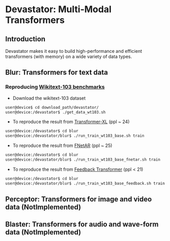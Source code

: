 # Devastator: Multi-Modal Transformers

## Introduction

Devastator makes it easy to build high-performance and efficient transformers (with memory) on a wide variety of
data types.

## Blur: Transformers for text data

### Reproducing [Wikitext-103 benchmarks](https://paperswithcode.com/sota/language-modelling-on-wikitext-103)

- Download the wikitext-103 dataset

```bash
user@device$ cd download_path/devastator/
user@device:/devastator$ ./get_data_wt103.sh
```

- To reproduce the result from [Transformer-XL](http://arxiv.org/abs/1901.02860) (ppl ~ 24)
  
```bash
user@device:/devastator$ cd blur
user@device:/devastator/blur$ ./run_train_wt103_base.sh train
```


- To reproduce the result from [FNetAR](http://arxiv.org/abs/2107.10932) (ppl ~ 25)
  
```bash
user@device:/devastator$ cd blur
user@device:/devastator/blur$ ./run_train_wt103_base_fnetar.sh train
```

- To reproduce the result from [Feedback Transformer](http://arxiv.org/abs/2002.09402) (ppl < 21)
  
```bash
user@device:/devastator$ cd blur
user@device:/devastator/blur$ ./run_train_wt103_base_feedback.sh train
```

## Perceptor: Transformers for image and video data (NotImplemented)

## Blaster: Transformers for audio and wave-form data (NotImplemented)
 